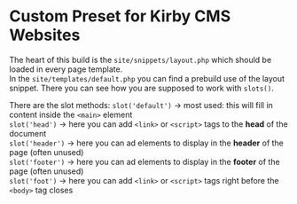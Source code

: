 # Custom Preset for Kirby CMS Websites

The heart of this build is the `site/snippets/layout.php` which should be loaded in every page template.  
In the `site/templates/default.php` you can find a prebuild use of the layout snippet. There you can see how you are supposed to work with `slots()`.  
  
There are the slot methods:
`slot('default')` -> most used: this will fill in content inside the `<main>` element  
`slot('head')` -> here you can add `<link>` or `<script>` tags to the **head** of the document  
`slot('header')` -> here you can ad elements to display in the **header** of the page (often unused)  
`slot('footer')` -> here you can ad elements to display in the **footer** of the page (often unused)  
`slot('foot')` -> here you can add `<link>` or `<script>` tags right before the `<body>` tag closes  
 
